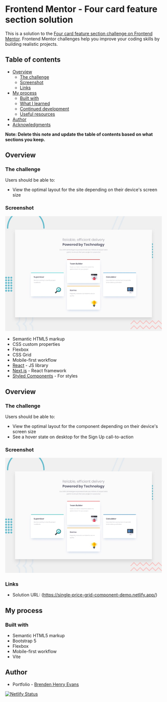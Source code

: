 # Frontend Mentor - Four card feature section solution

This is a solution to the [Four card feature section challenge on Frontend Mentor](https://www.frontendmentor.io/challenges/four-card-feature-section-weK1eFYK). Frontend Mentor challenges help you improve your coding skills by building realistic projects. 

## Table of contents

- [Overview](#overview)
  - [The challenge](#the-challenge)
  - [Screenshot](#screenshot)
  - [Links](#links)
- [My process](#my-process)
  - [Built with](#built-with)
  - [What I learned](#what-i-learned)
  - [Continued development](#continued-development)
  - [Useful resources](#useful-resources)
- [Author](#author)
- [Acknowledgments](#acknowledgments)

**Note: Delete this note and update the table of contents based on what sections you keep.**

## Overview

### The challenge

Users should be able to:

- View the optimal layout for the site depending on their device's screen size

### Screenshot

![preview](./design/desktop-preview.jpg)

- Semantic HTML5 markup
- CSS custom properties
- Flexbox
- CSS Grid
- Mobile-first workflow
- [React](https://reactjs.org/) - JS library
- [Next.js](https://nextjs.org/) - React framework
- [Styled Components](https://styled-components.com/) - For styles

## Overview

### The challenge

Users should be able to:

- View the optimal layout for the component depending on their device's screen size
- See a hover state on desktop for the Sign Up call-to-action

### Screenshot

![preview](./design/desktop-preview.jpg)

### Links

- Solution URL: (https://single-price-grid-component-demo.netlify.app/)

## My process

### Built with

- Semantic HTML5 markup
- Bootstrap 5
- Flexbox
- Mobile-first workflow
- Vite

## Author

- Portfolio - [Brenden Henry Evans](https://brendenevans.com)

[![Netlify Status](https://api.netlify.com/api/v1/badges/09c59650-50f4-4cbf-829e-80c59bcf0da6/deploy-status)](https://app.netlify.com/sites/single-price-grid-demo-app/deploys)